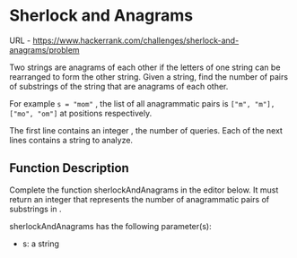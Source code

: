 # Sherlock and Anagrams

URL - https://www.hackerrank.com/challenges/sherlock-and-anagrams/problem

Two strings are anagrams of each other if the letters of one string can be rearranged to form the other string. Given a string, find the number of pairs of substrings of the string that are anagrams of each other.

For example `s = "mom"` , the list of all anagrammatic pairs is `["m", "m"], ["mo", "om"]` at positions respectively.

The first line contains an integer , the number of queries.
Each of the next lines contains a string to analyze.

## Function Description

Complete the function sherlockAndAnagrams in the editor below. It must return an integer that represents the number of anagrammatic pairs of substrings in .

sherlockAndAnagrams has the following parameter(s):

- s: a string
